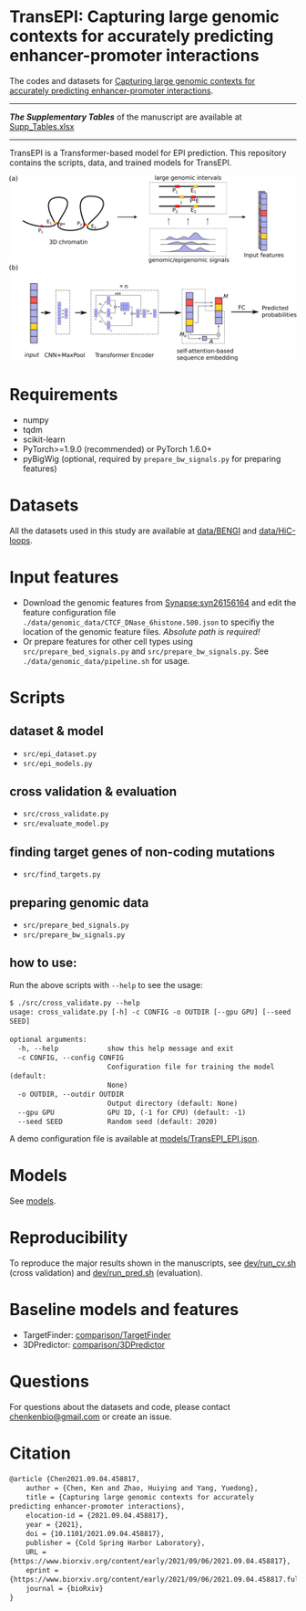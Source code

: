 # TransEPI: Capturing large genomic contexts for accurately predicting enhancer-promoter interactions

The codes and datasets for [Capturing large genomic contexts for accurately predicting enhancer-promoter interactions](https://www.biorxiv.org/content/10.1101/2021.09.04.458817v1).

---  

***The Supplementary Tables*** of the manuscript are available at [Supp_Tables.xlsx](./paper/Supp_Tables.xlsx)

---

TransEPI is a Transformer-based model for EPI prediction. 
This repository contains the scripts, data, and trained models for TransEPI.


![TransEPI](./figures/Figure1.svg)

# Requirements  

* numpy  
* tqdm  
* scikit-learn  
* PyTorch>=1.9.0 (recommended) or PyTorch 1.6.0+  
* pyBigWig (optional, required by `prepare_bw_signals.py` for preparing features)


# Datasets  

All the datasets used in this study are available at [data/BENGI](data/BENGI) and [data/HiC-loops](data/HiC-loops).  


# Input features  

- Download the genomic features from [Synapse:syn26156164](https://www.synapse.org/#!Synapse:syn26156164) and edit the feature configuration file `./data/genomic_data/CTCF_DNase_6histone.500.json` to specifiy the location of the genomic feature files. *Absolute path is required!*  
- Or prepare features for other cell types using `src/prepare_bed_signals.py` and `src/prepare_bw_signals.py`. See `./data/genomic_data/pipeline.sh` for usage.  

# Scripts

## dataset & model
- `src/epi_dataset.py`  
- `src/epi_models.py`  

## cross validation & evaluation
- `src/cross_validate.py`  
- `src/evaluate_model.py`  

## finding target genes of non-coding mutations  
- `src/find_targets.py`  

## preparing genomic data
- `src/prepare_bed_signals.py`  
- `src/prepare_bw_signals.py`  


## how to use:  

Run the above scripts with `--help` to see the usage:  
```
$ ./src/cross_validate.py --help
usage: cross_validate.py [-h] -c CONFIG -o OUTDIR [--gpu GPU] [--seed SEED]

optional arguments:
  -h, --help            show this help message and exit
  -c CONFIG, --config CONFIG
                        Configuration file for training the model (default:
                        None)
  -o OUTDIR, --outdir OUTDIR
                        Output directory (default: None)
  --gpu GPU             GPU ID, (-1 for CPU) (default: -1)
  --seed SEED           Random seed (default: 2020)
```

A demo configuration file is available at [models/TransEPI_EPI.json](models/TransEPI_EPI.json).


# Models

See [models](./models).  


# Reproducibility

To reproduce the major results shown in the manuscripts, see [dev/run_cv.sh](./dev/run_cv.sh) (cross validation) and [dev/run_pred.sh](./dev/run_pred.sh) (evaluation).


# Baseline models and features   

- TargetFinder: [comparison/TargetFinder](./comparison/TargetFinder)   
- 3DPredictor: [comparison/3DPredictor](./comparison/3DPredictor)  


# Questions
For questions about the datasets and code, please contact [chenkenbio@gmail.com](mailto:chenkenbio@gmail.com) or create an issue.

# Citation

```
@article {Chen2021.09.04.458817,
	author = {Chen, Ken and Zhao, Huiying and Yang, Yuedong},
	title = {Capturing large genomic contexts for accurately predicting enhancer-promoter interactions},
	elocation-id = {2021.09.04.458817},
	year = {2021},
	doi = {10.1101/2021.09.04.458817},
	publisher = {Cold Spring Harbor Laboratory},
	URL = {https://www.biorxiv.org/content/early/2021/09/06/2021.09.04.458817},
	eprint = {https://www.biorxiv.org/content/early/2021/09/06/2021.09.04.458817.full.pdf},
	journal = {bioRxiv}
}
```
